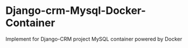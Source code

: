 # Django-crm-Mysql-Docker-Container
Implement for Django-CRM project MySQL container powered by Docker
